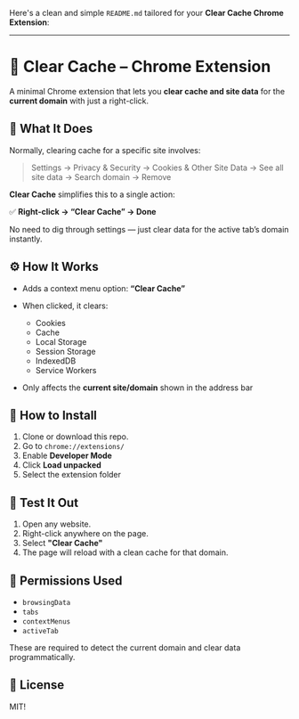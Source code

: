 Here's a clean and simple `README.md` tailored for your **Clear Cache Chrome Extension**:

---

# 🧹 Clear Cache – Chrome Extension

A minimal Chrome extension that lets you **clear cache and site data** for the **current domain** with just a right-click.

## 🧠 What It Does

Normally, clearing cache for a specific site involves:

> Settings → Privacy & Security → Cookies & Other Site Data → See all site data → Search domain → Remove

**Clear Cache** simplifies this to a single action:

✅ **Right-click → “Clear Cache” → Done**

No need to dig through settings — just clear data for the active tab’s domain instantly.

## ⚙️ How It Works

* Adds a context menu option: **“Clear Cache”**
* When clicked, it clears:

  * Cookies
  * Cache
  * Local Storage
  * Session Storage
  * IndexedDB
  * Service Workers
* Only affects the **current site/domain** shown in the address bar

## 🚀 How to Install

1. Clone or download this repo.
2. Go to `chrome://extensions/`
3. Enable **Developer Mode**
4. Click **Load unpacked**
5. Select the extension folder

## 🧪 Test It Out

1. Open any website.
2. Right-click anywhere on the page.
3. Select **"Clear Cache"**
4. The page will reload with a clean cache for that domain.

## 🔐 Permissions Used

* `browsingData`
* `tabs`
* `contextMenus`
* `activeTab`

These are required to detect the current domain and clear data programmatically.

## 📄 License

MIT!
